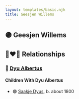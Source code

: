 ```yaml
---
layout: templates/basic.njk
title: Geesjen Willems
---
```

## 🟣 Geesjen Willems


## 👩‍❤️‍👨 Relationships

### 🔵 [Dyu Albertus](/people/6/65255973)

#### Children With Dyu Albertus
* 🟣 [Saakje Dyus](/people/8/80873976), b. about 1800